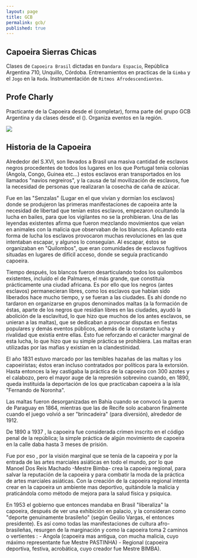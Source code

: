 ```yaml
---
layout: page
title: GCB
permalink: gcb/
published: true
---
```


<div class="page" markdown="1">

## Capoeira Sierras Chicas

Clases de `Capoeira Brasil` dictadas en `Dandara Espacio`, República Argentina 710, Unquillo, Córdoba.  Entrenamientos en practicas de la `Gimba` y el `Jogo` en la `Roda`. Instrumentación de `Ritmos Afrodescendientes`. 

## Profe Charly
Practicante de la Capoeira desde el (completar), forma parte del grupo GCB Argentina y da clases desde el (). Organiza eventos en la región.

<!--{% capture page_subtitle %}
<img
    class="me"
    alt="{{ author.name }}"
    src="{{ site.author.photo | relative_url }}"
    srcset="{{ site.author.photo2x | relative_url }} 2x"
/>
{% endcapture %}

{% include page/title.html title=page.title subtitle=page_subtitle %}-->
<img src="../uploads/profile.png">




## Historia de la Capoeira
Alrededor del S.XVI, son llevados a Brasil una masiva cantidad de esclavos negros procedentes de todos los lugares en los que Portugal tenía colonias (Angola, Congo, Guinea etc...) estos esclavos eran transportados en los llamados "navíos negreiros", y la causa de tal movilización de esclavos, fue la necesidad de personas que realizaran la cosecha de caña de azúcar.

Fue en las "Senzalas" (Lugar en el que vivían y dormían los esclavos) donde se produjeron las primeras manifestaciones de capoeira ante la necesidad de libertad que tenían estos esclavos, empezaron ocultando la lucha en bailes, para que los vigilantes no se la prohibieran. Una de las leyendas existentes afirma que fueron mezclando movimientos que veían en animales con la malicia que observaban de los blancos. Aplicando esta forma de lucha los esclavos provocaron muchas revoluciones en las que intentaban escapar, y algunos lo conseguían. Al escapar, éstos se organizaban en "Quilombos", que eran comunidades de esclavos fugitivos situadas en lugares de difícil acceso, donde se seguía practicando capoeira.

Tiempo después, los blancos fueron desarticulando todos los quilombos existentes, incluído el de Palmares, el más grande, que constituía prácticamente una ciudad africana. Es por ello que los negros (antes esclavos) permanecieran libres, como los esclavos que habían sido liberados hace mucho tiempo, y se fueran a las ciudades. Es ahí donde no tardaron en organizarse en grupos denominados maltas (a la formación de éstas, aparte de los negros que residían libres en las ciudades, ayudó la abolición de la esclavitud, lo que hizo que muchos de los antes esclavos, se unieran a las maltas), que se dedicaban a provocar disputas en fiestas populares y demás eventos públicos, además de la constante lucha y rivalidad que existía entre ellas. Ésto fue reforzando el carácter marginal de esta lucha, lo que hizo que su simple práctica se prohibiera. Las maltas eran utilizadas por las mafias y existían en la clandestinidad.

El año 1831 estuvo marcado por las temibles hazañas de las maltas y los capoeiristas; éstos eran incluso contratados por políticos para la extorsión. Hasta entonces la ley castigaba la práctica de la capoeira con 300 azotes y el calabozo, pero el mayor auge de la represión sobrevino cuando, en 1890, queda instituida la deportación de los que practicaban capoeira a la isla "Fernando de Noronha".

Las maltas fueron desorganizadas en Bahía cuando se convocó la guerra de Paraguay en 1864, mientras que las de Recife solo acabaron finalmente cuando el juego volvió a ser "brincadeira" (para diversión), alrededor de 1912.

De 1890 a 1937 , la capoeira fue considerada crimen inscrito en el código penal de la república; la simple práctica de algún movimiento de capoeira en la calle daba hasta 3 meses de prisión.

Fue por eso , por la visión marginal que se tenía de la capoeira y por la entrada de las artes marciales asiáticas en todo el mundo, por lo que Manoel Dos Reis Machado -Mestre Bimba- crea la capoeira regional, para salvar la reputación de la capoeira y para combatir la moda de la práctica de artes marciales asiáticas. Con la creación de la capoeira regional intenta crear en la capoeira un ambiente mas deportivo, quitándole la malicia y praticándola como método de mejora para la salud física y psiquica.

En 1953 el gobierno que entonces mandaba en Brasil "liberaliza" la capoeira, después de ver una exhibición en palacio, y la consideran como "deporte genuinamente brasileño" (según Geúlio Vargas, el entonces presidente). Es así como todas las manifestaciones de cultura afro-brasileñas, resurgen de la marginación y como la capoeira toma 2 caminos o vertientes : - Angola (capoeira mas antigua, con mucha malicia, cuyo máximo representante fue Mestre PASTINHA) - Regional (capoeira deportiva, festiva, acrobática, cuyo creador fue Mestre BIMBA).
</div>
